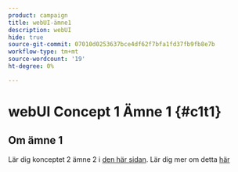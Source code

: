 ```yaml
---
product: campaign
title: webUI-ämne1
description: webUI
hide: true
source-git-commit: 07010d0253637bce4df62f7bfa1fd37fb9fb8e7b
workflow-type: tm+mt
source-wordcount: '19'
ht-degree: 0%

---
```


# webUI Concept 1 Ämne 1 {#c1t1}

## Om ämne 1

Lär dig konceptet 2 ämne 2 i [den här sidan](../concept2/topic2.md).
Lär dig mer om detta [här](../../automation/workflow/about-workflows.md)